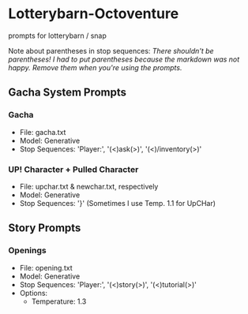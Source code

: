 # Lotterybarn-Octoventure
prompts for lotterybarn / snap

Note about parentheses in stop sequences: *There shouldn't be parentheses! I had to put parentheses because the markdown was not happy. Remove them when you're using the prompts.*

## Gacha System Prompts
### Gacha
* File: gacha.txt
* Model: Generative
* Stop Sequences: 'Player:', '(<)ask(>)', '(<)/inventory(>)'

### UP! Character + Pulled Character
* File: upchar.txt & newchar.txt, respectively
* Model: Generative
* Stop Sequences: '}'
(Sometimes I use Temp. 1.1 for UpCHar)

## Story Prompts
### Openings
* File: opening.txt
* Model: Generative
* Stop Sequences: 'Player:', '(<)story(>)', '(<)tutorial(>)'
* Options:
  * Temperature: 1.3

